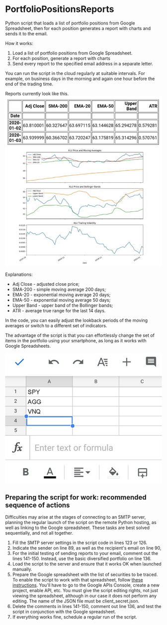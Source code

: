 # PortfolioPositionsReports

Python script that loads a list of portfolio positions from Google Spreadsheet, then for each position generates a report with charts and sends it to the email. 

How it works: 
1. Load a list of portfolio positions from Google Spreadsheet.
2. For each position, generate a report with charts 
3. Send every report to the specified email address in a separate letter. 

You can run the script in the cloud regularly at suitable intervals. For example, on business days in the morning and again one hour before the end of the trading time.

Reports currently look like this.
![Portfolio position report example](/misc/Portfolio-Position-Report-1.jpg)

Explanations:
* Adj Close - adjusted close price;
* SMA-200 - simple moving average 200 days;
* EMA-20 - exponential moving average 20 days;
* EMA-50 - exponential moving average 50 days;
* Upper Band - upper band of the Bollinger bands;
* ATR - average true range for the last 14 days. 

In the code, you can easily adjust the lookback periods of the moving averages or switch to a different set of indicators. 

The advantage of the script is that you can effortlessly change the set of items in the portfolio using your smartphone, as long as it works with Google Spreadsheets.

![Portfolio Spreadsheet](/misc/Porttfolio_Spreadsheet.jpg)

<h2>Preparing the script for work: recommended sequence of actions</h2>

Difficulties may arise at the stages of connecting to an SMTP server, planning the regular launch of the script on the remote Python hosting, as well as linking to the Google spreadsheet. These tasks are best solved sequentially, and not all together.

1. Fill the SMTP server settings in the script code in lines 123 or 126.
2. Indicate the sender on line 89, as well as the recipient's email on line 90,
3. For the initial testing of sending reports to your email, comment out the lines 141-150. Instead, use the basic diversified portfolio on line 136.
4. Load the script to the server and ensure that it works OK when launched manually.
5. Prepare the Google spreadsheet with the list of securities to be traced. To enable the script to work with that spreadsheet, follow [these instructions](https://www.twilio.com/blog/2017/02/an-easy-way-to-read-and-write-to-a-google-spreadsheet-in-python.html). You'll have to go to the Google APIs Console, create a new project, enable API, etc. You must give the script editing rights, not just viewing the spreadsheet, although in our case it does not perform any editing. The name of the JSON file must be client_secret.json. 
6. Delete the comments in lines 141-150, comment out line 136, and test the script in conjunction with the Google spreadsheet.
7. If everything works fine, schedule a regular run of the script.
